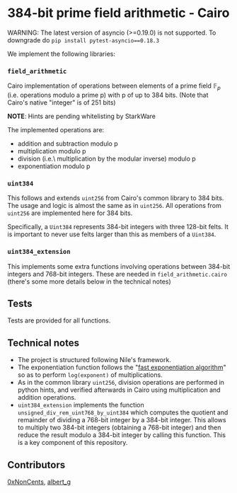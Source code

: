 # 384-bit prime field arithmetic - Cairo

WARNING: The latest version of asyncio (>=0.19.0) is not supported. To downgrade do `pip install pytest-asyncio==0.18.3`


We  implement the following libraries:

### `field_arithmetic`
Cairo implementation of operations between elements of a prime field $\mathbb{F}_p$ (i.e. operations modulo a prime p) with p of up to 384 bits. (Note that Cairo's native "integer" is of 251 bits)

**NOTE**: Hints are pending whitelisting by StarkWare

The implemented operations are:

- addition and subtraction modulo p
- multiplication modulo p
- division (i.e.\ multiplication by the modular inverse) modulo p
- exponentiation modulo p


### `uint384`
This follows and extends `uint256` from Cairo's common library to 384 bits. The usage and logic is almost the same as in `uint256`. All operations from `uint256` are implemented here for 384 bits.

Specifically, a `Uint384` represents 384-bit integers with three 128-bit felts. It is important to never use felts larger than this as members of a `Uint384`.

### `uint384_extension` 

This implements some extra functions involving operations between 384-bit integers and 768-bit integers. These are needed in `field_arithmetic.cairo` (there's some more details below in the technical notes)

## Tests

Tests are provided for all functions.

## Technical notes

- The project is structured following Nile's framework.
- The exponentiation function follows the "[fast exponentiation algorithm](https://en.wikipedia.org/wiki/Exponentiation_by_squaring)" so as to perform `log(exponent)` of multiplications.
- As in the common library `uint256`, division operations are performed in python hints, and verified afterwards in Cairo using multiplication and addition operations.
- `uint384_extension` implements the function `unsigned_div_rem_uint768_by_uint384` which computes the quotient and remainder of dividing a 768-bit integer by a 384-bit integer. This allows to multiply two 384-bit integers (obtaining a 768-bit integer) and then reduce the result modulo a 384-bit integer by calling this function. This is a key component of this repository.

## Contributors

[0xNonCents](https://github.com/0xNonCents), [albert_g](https://github.com/albert-garreta)
